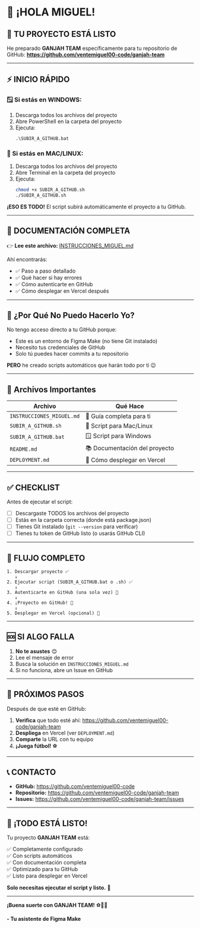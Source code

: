 # 👋 ¡HOLA MIGUEL!

## 🎯 TU PROYECTO ESTÁ LISTO

He preparado **GANJAH TEAM** específicamente para tu repositorio de GitHub:
**https://github.com/ventemiguel00-code/ganjah-team**

---

## ⚡ INICIO RÁPIDO

### 🪟 Si estás en WINDOWS:
1. Descarga todos los archivos del proyecto
2. Abre PowerShell en la carpeta del proyecto
3. Ejecuta:
   ```
   .\SUBIR_A_GITHUB.bat
   ```

### 🐧 Si estás en MAC/LINUX:
1. Descarga todos los archivos del proyecto
2. Abre Terminal en la carpeta del proyecto
3. Ejecuta:
   ```bash
   chmod +x SUBIR_A_GITHUB.sh
   ./SUBIR_A_GITHUB.sh
   ```

**¡ESO ES TODO!** El script subirá automáticamente el proyecto a tu GitHub.

---

## 📖 DOCUMENTACIÓN COMPLETA

👉 **Lee este archivo:** [INSTRUCCIONES_MIGUEL.md](./INSTRUCCIONES_MIGUEL.md)

Ahí encontrarás:
- ✅ Paso a paso detallado
- ✅ Qué hacer si hay errores
- ✅ Cómo autenticarte en GitHub
- ✅ Cómo desplegar en Vercel después

---

## 🚫 ¿Por Qué No Puedo Hacerlo Yo?

No tengo acceso directo a tu GitHub porque:
- Este es un entorno de Figma Make (no tiene Git instalado)
- Necesito tus credenciales de GitHub
- Solo tú puedes hacer commits a tu repositorio

**PERO** he creado scripts automáticos que harán todo por ti 😉

---

## 📁 Archivos Importantes

| Archivo | Qué Hace |
|---------|----------|
| `INSTRUCCIONES_MIGUEL.md` | 📖 Guía completa para ti |
| `SUBIR_A_GITHUB.sh` | 🐧 Script para Mac/Linux |
| `SUBIR_A_GITHUB.bat` | 🪟 Script para Windows |
| `README.md` | 📚 Documentación del proyecto |
| `DEPLOYMENT.md` | 🚀 Cómo desplegar en Vercel |

---

## ✅ CHECKLIST

Antes de ejecutar el script:

- [ ] Descargaste TODOS los archivos del proyecto
- [ ] Estás en la carpeta correcta (donde está package.json)
- [ ] Tienes Git instalado (`git --version` para verificar)
- [ ] Tienes tu token de GitHub listo (o usarás GitHub CLI)

---

## 🎯 FLUJO COMPLETO

```
1. Descargar proyecto ✅
   ↓
2. Ejecutar script (SUBIR_A_GITHUB.bat o .sh) ✅
   ↓
3. Autenticarte en GitHub (una sola vez) 🔐
   ↓
4. ¡Proyecto en GitHub! 🎉
   ↓
5. Desplegar en Vercel (opcional) 🚀
```

---

## 🆘 SI ALGO FALLA

1. **No te asustes** 😊
2. Lee el mensaje de error
3. Busca la solución en `INSTRUCCIONES_MIGUEL.md`
4. Si no funciona, abre un Issue en GitHub

---

## 🎉 PRÓXIMOS PASOS

Después de que esté en GitHub:

1. **Verifica** que todo esté ahí: https://github.com/ventemiguel00-code/ganjah-team
2. **Despliega** en Vercel (ver `DEPLOYMENT.md`)
3. **Comparte** la URL con tu equipo
4. **¡Juega fútbol!** ⚽

---

## 📞 CONTACTO

- **GitHub:** https://github.com/ventemiguel00-code
- **Repositorio:** https://github.com/ventemiguel00-code/ganjah-team
- **Issues:** https://github.com/ventemiguel00-code/ganjah-team/issues

---

## 💚 ¡TODO ESTÁ LISTO!

Tu proyecto **GANJAH TEAM** está:

✅ Completamente configurado  
✅ Con scripts automáticos  
✅ Con documentación completa  
✅ Optimizado para tu GitHub  
✅ Listo para desplegar en Vercel  

**Solo necesitas ejecutar el script y listo.** 🚀

---

**¡Buena suerte con GANJAH TEAM!** ⚽🌿✨

**- Tu asistente de Figma Make**
